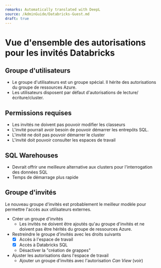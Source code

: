 ```yaml
---
remarks: Automatically translated with DeepL
source: /AdminGuide/Databricks-Guest.md
draft: true
---
```


# Vue d'ensemble des autorisations pour les invités Databricks

## Groupe d'utilisateurs

- Le groupe d'utilisateurs est un groupe spécial. Il hérite des autorisations du groupe de ressources Azure.
- Les utilisateurs disposent par défaut d'autorisations de lecture/écriture/cluster.

## Permissions requises

- Les invités ne doivent pas pouvoir modifier les classeurs
- L'invité pourrait avoir besoin de pouvoir démarrer les entrepôts SQL.
- L'invité ne doit pas pouvoir démarrer le cluster
- L'invité doit pouvoir consulter les espaces de travail

## SQL Warehouses

- Devrait offrir une meilleure alternative aux clusters pour l'interrogation des données SQL
- Temps de démarrage plus rapide

## Groupe d'invités

Le nouveau groupe d'invités est probablement le meilleur modèle pour permettre l'accès aux utilisateurs externes.

- Créer un groupe d'invités
    - Les invités ne doivent être ajoutés qu'au groupe d'invités et ne doivent pas être hérités du groupe de ressources Azure.
- Restreindre le groupe d'invités avec les droits suivants
    - [x] Accès à l'espace de travail
    - [x] Accès à Databricks SQL
    - Désactiver la "création de grappes"
- Ajuster les autorisations dans l'espace de travail
    - Ajouter un groupe d'invités avec l'autorisation _Can View_ (voir)
